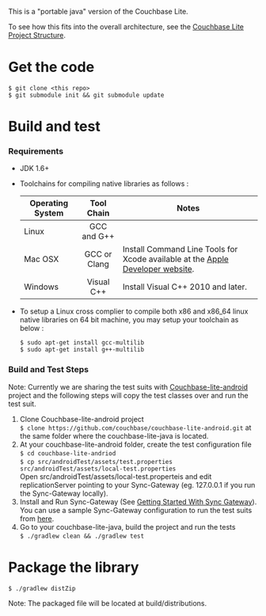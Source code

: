 This is a "portable java" version of the Couchbase Lite.  

To see how this fits into the overall architecture, see the [Couchbase Lite Project Structure](https://github.com/couchbase/couchbase-lite-android/wiki/Project-structure).

# Get the code
```
$ git clone <this repo>
$ git submodule init && git submodule update
```
# Build and test

### Requirements
* JDK 1.6+

* Toolchains for compiling native libraries as follows :

	| Operating System | Tool Chain       | Notes
	| ---------------- |:----------------:|-------------
	| Linux            | GCC and G++      |
	| Mac OSX          | GCC or Clang     | Install Command Line Tools for Xcode available at the [Apple Developer website](https://developer.apple.com/downloads). 
	| Windows          | Visual C++      | Install Visual C++ 2010 and later.

* To setup a Linux cross complier to compile both x86 and x86_64 linux native libraries on 64 bit machine, you may setup your toolchain as below :

	```
	$ sudo apt-get install gcc-multilib
	$ sudo apt-get install g++-multilib
	``` 

### Build and Test Steps

Note: Currently we are sharing the test suits with [Couchbase-lite-android](https://github.com/couchbase/couchbase-lite-android.git) project and the following steps will copy the test classes over and run the test suit.

1. Clone Couchbase-lite-android project<br>`$ clone https://github.com/couchbase/couchbase-lite-android.git` at the same folder where the couchbase-lite-java is located.
2. At your couchbase-lite-android folder, create the test configuration file<br>`$ cd couchbase-lite-andriod`<br>`$ cp src/androidTest/assets/test.properties src/androidTest/assets/local-test.properties`<br>Open src/androidTest/assets/local-test.properteis and edit replicationServer pointing to your Sync-Gateway (eg. 127.0.0.1 if you run the Sync-Gateway locally).
3. Install and Run Sync-Gateway (See [Getting Started With Sync Gateway](http://docs.couchbase.com/sync-gateway/)).<br>You can use a sample Sync-Gateway configuration to run the test suits from [here](https://friendpaste.com/5Xkuwge1Qx1D6DoIdFiQfc).
4. Go to your couchbase-lite-java, build the project and run the tests<br>`$ ./gradlew clean && ./gradlew test`

# Package the library

```
$ ./gradlew distZip
```
Note: The packaged file will be located at build/distributions.




